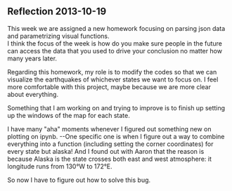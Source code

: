 Reflection 2013-10-19  
----  

This week we are assigned a new homework focusing on parsing json data and parametrizing visual functions.  
I think the focus of the week is how do you make sure people in the future can access the data that you used to drive your conclusion no matter how many years later.  

Regarding this homework, my role is to modify the codes so that we can visualize the earthquakes of whichever states we want to focus on. I feel more comfortable with this project, maybe because we are more clear about everything.  

Something that I am working on and trying to improve is to finish up setting up the windows of the map for each state.  

I have many "aha" moments whenever I figured out something new on plotting on ipynb.
--One specific one is when I figure out a way to combine everything into a function (including setting the corner coordinates) for every state but alaska! And I found out with Aaron that the reason is because Alaska is the state crosses both east and west atmosphere: it longitude	runs from 130°W to 172°E.  

So now I have to figure out how to solve this bug.
